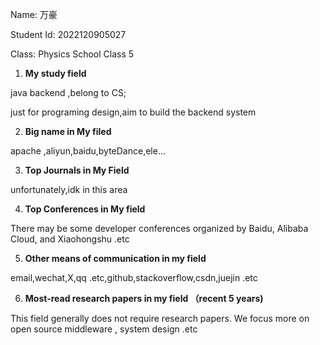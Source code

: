 Name: 万豪

Student Id: 2022120905027

Class: Physics School Class 5

1. **My study field**

java backend ,belong to CS;

just for programing design,aim to build the backend system 

2. **Big name in My filed**

apache ,aliyun,baidu,byteDance,ele...

3. **Top Journals in My Field**

unfortunately,idk in this area

4. **Top Conferences in My field**

There may be some developer conferences organized by Baidu, Alibaba Cloud, and Xiaohongshu .etc

5. **Other means of communication in my field**

email,wechat,X,qq .etc,github,stackoverflow,csdn,juejin .etc

6. **Most-read research papers in my field （recent 5 years)**

This field generally does not require research papers. We focus more on open source middleware , system design .etc
